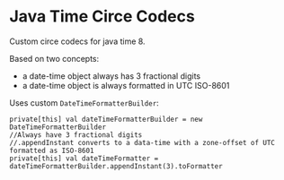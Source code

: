 # Java Time Circe Codecs

Custom circe codecs for java time 8.

Based on two concepts:
- a date-time object always has 3 fractional digits
- a date-time object is always formatted in UTC ISO-8601


Uses custom `DateTimeFormatterBuilder`:
```
private[this] val dateTimeFormatterBuilder = new DateTimeFormatterBuilder
//Always have 3 fractional digits
//.appendInstant converts to a data-time with a zone-offset of UTC formatted as ISO-8601
private[this] val dateTimeFormatter = dateTimeFormatterBuilder.appendInstant(3).toFormatter
```
